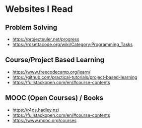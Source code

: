 # Websites I Read

Problem Solving
----
* https://projecteuler.net/progress
* https://rosettacode.org/wiki/Category:Programming_Tasks

Course/Project Based Learning
----
* https://www.freecodecamp.org/learn/
* https://github.com/practical-tutorials/project-based-learning
* https://fullstackopen.com/en/#course-contents

MOOC (Open Courses) / Books
----
* https://r4ds.hadley.nz/
* https://fullstackopen.com/en/#course-contents
* https://www.mooc.org/courses
